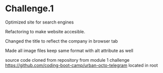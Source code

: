 # Challenge.1
Optimized site for search engines 

Refactoring to make website accesible.


Changed the title to reflect the company in browser tab




Made all image files keep same format with alt attribute as well

source code cloned from repository from module 1 challenge https://github.com/coding-boot-camp/urban-octo-telegram located in root 
